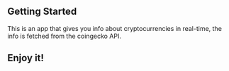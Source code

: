 ## Getting Started

This is an app that gives you info about cryptocurrencies in real-time, the info is fetched from the coingecko API.

## Enjoy it!
